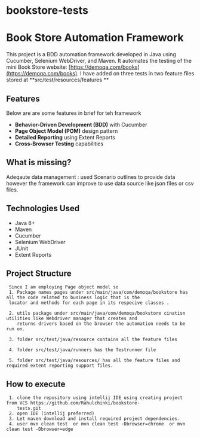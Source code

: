 # bookstore-tests


# Book Store Automation Framework

This project is a BDD automation framework developed in Java using Cucumber, Selenium WebDriver, and Maven. It automates the testing of the mini Book Store website: [https://demoqa.com/books](https://demoqa.com/books). I have added on three tests in two feature files stored at  **src/test/resources/features
**

##  Features
Below are are some features in brief for teh framework
- **Behavior-Driven Development (BDD)** with Cucumber
- **Page Object Model (POM)** design pattern
- **Detailed Reporting** using Extent Reports
- **Cross-Browser Testing** capabilities

##  What is missing?
  
  Adeqaute data management : used Scenario outlines to provide data however the framework can improve to use data source like json files or csv files.


##  Technologies Used

- Java 8+
- Maven
- Cucumber
- Selenium WebDriver
- JUnit
- Extent Reports

##  Project Structure

     Since I am employing Page object model so
     1. Package names pages under src/main/java/com/demoqa/bookstore has all the code related to business logic that is the 
     locator and methods for each page in its respecive classes .

     2. utils package under src/main/java/com/demoqa/bookstore cinatisn utilities like Webdriver manager that creates and 
        returns drivers based on the browser the automation needs to be run on.
        
     3. folder src/test/java/resource contains all the feature files
     
     4. folder src/test/java/runners has the Testrunner file 

     5. folder src/test/java/resources/ has all the feature files and  required extent reporting support files.


##  How to execute
     1. clone the repository using intellij IDE using creating project from VCS https://github.com/Rahulchinki/bookstore- 
        tests.git
     2. open IDE (intellij preferred)
     3. Let maven download and install required project dependencies.
     4. user mvn clean test  or mvn clean test -Dbrowser=chrome  or mvn clean test -Dbrowser=edge

